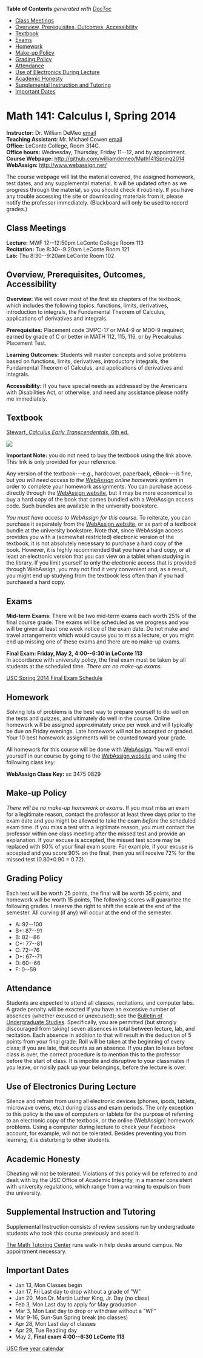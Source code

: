 **Table of Contents**  *generated with [DocToc](http://doctoc.herokuapp.com/)*

- [Class Meetings](#class-meetings)
- [Overview, Prerequisites, Outcomes, Accessibility](#overview-prerequisites-outcomes-accessibility)
- [Textbook](#textbook)
- [Exams](#exams)
- [Homework](#homework)
- [Make-up Policy](#make-up-policy)
- [Grading Policy](#grading-policy)
- [Attendance](#attendance)
- [Use of Electronics During Lecture](#use-of-electronics-during-lecture)
- [Academic Honesty](#academic-honesty)
- [Supplemental Instruction and Tutoring](#supplemental-instruction-and-tutoring)
- [Important Dates](#important-dates)

Math 141: Calculus I, Spring 2014
=================================

**Instructor:** Dr. William DeMeo [email](mailto:williamdemeo@gmail.com)   
**Teaching Assistant:** Mr. Michael Cowen [email](mailto:mtcowen@mailbox.sc.edu)  
**Office:** LeConte College, Room 314C.  
**Office hours:** Wednesday, Thursday, Friday 11--12, and by appointment.  
**Course Webpage:** http://github.com/williamdemeo/Math141Spring2014  
**WebAssign:** http://www.webassign.net/  

The course webpage will list the material covered, the assigned homework, test
dates, and any supplemental material. It will be updated often as we progress
through the material, so you should check it routinely.  If you have any trouble
accessing the site or downloading materials from it, please notify the professor
immediately.  (Blackboard will only be used to record grades.)

Class Meetings
--------------
**Lecture:** MWF 12--12:50pm LeConte College Room 113  
**Recitation:** Tue 8:30--9:20am	LeConte Room 121  
**Lab:** Thu 8:30--9:20am LeConte Room 102


Overview, Prerequisites, Outcomes, Accessibility
------------------------------------------------
**Overview:** We will cover most of the first six chapters of the textbook,
which includes the following topics: functions, limits, derivatives,
introduction to integrals, the Fundamental Theorem of Calculus, applications of
derivatives and integrals.  

**Prerequisites:**
Placement code 3MPC-17 or MA4-9 or MD0-9 required; earned by grade of C or
better in MATH 112, 115, 116, or by Precalculus Placement Test. 

**Learning Outcomes:**
Students will master concepts and solve problems based on functions, limits,
derivatives, introductory integrals, the Fundamental Theorem of Calculus, and
applications of derivatives and integrals. 

**Accessibility:**
If you have special needs as addressed by the Americans with Disabilities
Act, or otherwise, and need any assistance please notify me immediately.


Textbook
--------
[Stewart, *Calculus Early Transcendentals*, 6th ed.](http://click.linksynergy.com/link?id=xEro7OMQWE4&offerid=239662.9780495011668&type=2&murl=http%3A%2F%2Fsearch.barnesandnoble.com%2FCalculus%2FJames-Stewart%2Fe%2F9780495011668)
 
<IMG border=0 src="http://images.barnesandnoble.com/images/71000000/71006981.JPG"></a><IMG border=0 width=1 height=1 src="http://ad.linksynergy.com/fs-bin/show?id=xEro7OMQWE4&bids=239662.9780495011668&type=2&subid=0">

**Important Note:** you do not need to buy the textbook using the link above.
This link is only provided for your reference.  

Any version of the textbook---e.g., hardcover, paperback, eBook---is fine, but
*you will need access to the [WebAssign][] online homework system* in order to
complete your homework assignments. You can purchase access directly through the
[WebAssign website][], but it may be more economical to buy a hard copy of the
book that comes bundled with a WebAssign access code. Such bundles are available
in the university bookstore. 

*You must have access to WebAssign for this course.*  To reiterate, you can
purchase it separately from the [WebAssign website][], or as part of a textbook
bundle at the university bookstore.  Note that, since WebAssign access provides
you with a (somewhat restricted) electronic version of the textbook, it is not
absolutely necessary to purchase a hard copy of the book.  However, it is highly
recommended that you have a hard copy, or at least an electronic version that you
can view on a tablet when studying in the library.  If you limit yourself to only 
the electronic access that is provided through WebAssign, you may not find it very 
convenient and, as a result, you might end up studying from the textbook less 
often than if you had purchased a hard copy.

Exams
-----
**Mid-term Exams**: There will be two mid-term exams each worth 25% of the final
course grade. The exams will be scheduled as we progress and you will be given
at least one week notice of the exam date.  Do not make and travel arrangements
which would cause you to miss a lecture, or you might end up missing one of
these exams and there are no make-up exams.  

**Final Exam: Friday, May 2, 4:00--6:30 in LeConte 113**   
In accordance with university policy, the final exam must be taken by all
students at the scheduled time. *There are no make-up exams.*

[USC Spring 2014 Final Exam Schedule](http://registrar.sc.edu/html/calendar/exam_1411.stm) 


Homework
--------
Solving lots of problems is the best way to prepare yourself to do well on the
tests and quizzes, and ultimately do well in the course.
Online homework will be assigned approximately once per week and will typically
be due on Friday evenings. 
Late homework will not be accepted or graded. Your 10 best homework assignments
will be counted toward your grade.

All homework for this course will be done with [WebAssign][].
You will enroll yourself in our course by going to the 
[WebAssign website][] and using the following class key:

**WebAssign Class Key:** sc 3475 0829


Make-up Policy
--------------
*There will be no make-up homework or exams.*
If you must miss an exam for a legitimate reason, contact the professor
at least three days prior to the exam date and you might be allowed
to take the exam *before* the scheduled exam time. 
If you miss a test with a legitimate reason, you must contact the professor 
within one class meeting after the missed test and provide an explanation.
If your excuse is accepted, the missed test score may be replaced with 80% 
of your final exam score. For example, if your excuse is accepted and you 
score 90% on the final, then you will receive 72% for the missed test 
(0.80*0.90 = 0.72).


Grading Policy
--------------
Each test will be worth 25 points, the final will be worth 35 points, and
homework will be worth 15 points,  The following scores will guarantee the
following grades. I reserve the right to shift the scale at the end of the
semester. All curving (if any) will occur at the end of the semester. 

+ A: 92--100  
+ B+: 87--91   
+ B: 82--86   
+ C+: 77--81  
+ C: 72--76   
+ D+: 67--71   
+ D: 60--66   
+ F:  0--59    


Attendance
----------
Students are expected to attend all classes, recitations, and computer labs.
A grade penalty will be exacted if you have an excessive number of absences
(whether excused or unexcused); see the [Bulletin of Undergraduate Studies][].
Specifically, you are permitted (but strongly discouraged from taking) seven
absences in total between lecture, lab, and recitation. Each absence in addition
to that will result in the deduction of 5 points from your final grade. Roll will be
taken at the beginning of every class; if you are late, that counts as an absence.
If you plan to leave before class is over, the correct procedure is to mention this
to the professor before the start of class. It is impolite and disruptive to
your classmates if you leave, or noisily pack up your belongings, before the
lecture is over. 

Use of Electronics During Lecture
---------------------------------
Silence and refrain from using all electronic devices (phones, ipods, tablets,
microwave ovens, etc.) during class and exam periods.  The only exception to
this policy is the use of computers or tablets for the purpose of referring to
an electronic copy of the textbook, or the online (WebAssign) homework
problems. Using a computer during lecture to check your Facebook account, for
example, will not be tolerated.  Besides preventing you from learning, it is
disturbing to other students. 


Academic Honesty
----------------
Cheating will not be tolerated. Violations of this policy will be referred to
and dealt with by the USC Office of Academic Integrity, in a  manner consistent
with university regulations, which range from a warning to expulsion from the
university. 


Supplemental Instruction and Tutoring
-------------------------------------
Supplemental Instruction consists of review sessions run by undergraduate
students who took this course previously and aced it. 

[The Math Tutoring Center](http://www.math.sc.edu/mathlab.html)
runs walk-in help desks around campus. No appointment necessary. 



Important Dates
---------------
+ Jan 13, Mon Classes begin  
+ Jan 17, Fri Last day to drop without a grade of "W"
+ Jan 20, Mon Dr. Martin Luther King, Jr. Day (no class)
+ Feb 3, Mon Last day to apply for May graduation
+ Mar 3, Mon Last day to drop or withdraw without a "WF"
+ Mar 9-16, Sun-Sun Spring break (no classes)
+ Apr 28, Mon Last day of classes
+ Apr 29, Tue Reading day
+ May 2, **Final exam 4:00--6:30 LeConte 113**

[USC five year calendar](http://registrar.sc.edu/html/calendar5yr/5YrCalendar3.stm)



[WebAssign]: http://www.webassign.net
[WebAssign website]: http://www.webassign.net
[Bulletin of Undergraduate Studies]: http://www.sc.edu/bulletin/ugrad/acadregs.html#class%20atten
